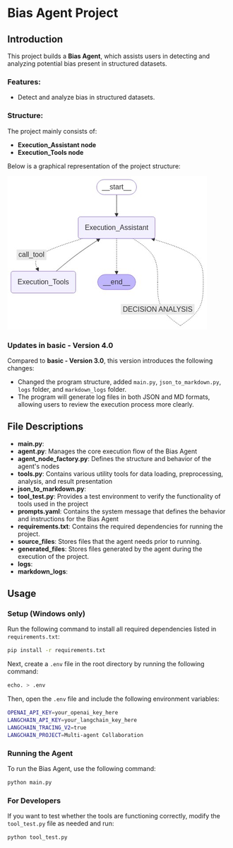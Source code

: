 # Bias Agent Project

## Introduction

This project builds a **Bias Agent**, which assists users in detecting and analyzing potential bias present in structured datasets.

### Features:
- Detect and analyze bias in structured datasets.

### Structure:
The project mainly consists of:
- **Execution_Assistant node**
- **Execution_Tools node**

Below is a graphical representation of the project structure:

![Agent Graph](generated_files/agent_graph.png)

### Updates in basic - Version 4.0  
Compared to **basic - Version 3.0**, this version introduces the following changes:  
- Changed the program structure, added `main.py`, `json_to_markdown.py`, `logs` folder, and `markdown_logs` folder. 
- The program will generate log files in both JSON and MD formats, allowing users to review the execution process more clearly.

## File Descriptions

- **main.py**:
- **agent.py**: Manages the core execution flow of the Bias Agent
- **agent_node_factory.py**: Defines the structure and behavior of the agent's nodes
- **tools.py**: Contains various utility tools for data loading, preprocessing, analysis, and result presentation
- **json_to_markdown.py**:
- **tool_test.py**: Provides a test environment to verify the functionality of tools used in the project
- **prompts.yaml**: Contains the system message that defines the behavior and instructions for the Bias Agent
- **requirements.txt**: Contains the required dependencies for running the project.
- **source_files**: Stores files that the agent needs prior to running.
- **generated_files**: Stores files generated by the agent during the execution of the project.
- **logs**:
- **markdown_logs**:

## Usage

### Setup (Windows only)


Run the following command to install all required dependencies listed in `requirements.txt`:

```bash
pip install -r requirements.txt
```


Next, create a `.env` file in the root directory by running the following command:

```bash
echo. > .env
```

Then, open the `.env` file and include the following environment variables:

```bash
OPENAI_API_KEY=your_openai_key_here
LANGCHAIN_API_KEY=your_langchain_key_here
LANGCHAIN_TRACING_V2=true
LANGCHAIN_PROJECT=Multi-agent Collaboration
```


### Running the Agent

To run the Bias Agent, use the following command:

```bash
python main.py
```

### For Developers

If you want to test whether the tools are functioning correctly, modify the `tool_test.py` file as needed and run:

```bash
python tool_test.py
```
